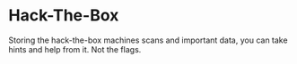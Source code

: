 # Hack-The-Box
Storing the hack-the-box machines scans and important data, you can take hints and help from it. Not the flags.

